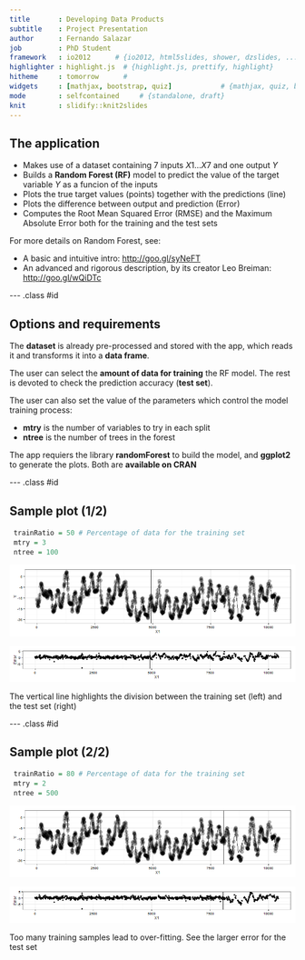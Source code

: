 ```yaml
---
title       : Developing Data Products
subtitle    : Project Presentation
author      : Fernando Salazar
job         : PhD Student
framework   : io2012      # {io2012, html5slides, shower, dzslides, ...}
highlighter : highlight.js  # {highlight.js, prettify, highlight}
hitheme     : tomorrow      # 
widgets     : [mathjax, bootstrap, quiz]            # {mathjax, quiz, bootstrap}
mode        : selfcontained     # {standalone, draft}
knit        : slidify::knit2slides
---
```


## The application

- Makes use of a dataset containing $7$ inputs $X1...X7$ and one output $Y$ 
- Builds a **Random Forest (RF)** model to predict the value of the target variable $Y$ as a funcion
of the inputs
- Plots the true target values (points) together with the predictions (line)
- Plots the difference between output and prediction (Error)
- Computes the Root Mean Squared Error (RMSE) and the Maximum Absolute Error both for the
 training and the test sets    

For more details on Random Forest, see:
- A basic and intuitive intro: http://goo.gl/syNeFT
- An advanced and rigorous description, by its creator Leo Breiman: http://goo.gl/wQiDTc  

--- .class #id 

## Options and requirements

The **dataset** is already pre-processed and stored with the app, which reads it and transforms it into a **data frame**.   

The user can select the **amount of data for training** the RF model. The rest is devoted to check the prediction accuracy (**test set**). 

The user can also set the value of the parameters which control the model training process:
- **mtry** is the number of variables to try in each split
- **ntree** is the number of trees in the forest

The app requiers the library **randomForest** to build the model, and **ggplot2** to generate the plots. Both are **available on CRAN** 


--- .class #id  

## Sample plot (1/2)

```r
 trainRatio = 50 # Percentage of data for the training set
 mtry = 3
 ntree = 100
```



![plot of chunk unnamed-chunk-3](assets/fig/unnamed-chunk-3.png) 

![plot of chunk unnamed-chunk-4](assets/fig/unnamed-chunk-4.png) 

The vertical line highlights the division between the training set (left) and the test set (right)

--- .class #id

## Sample plot (2/2)

```r
 trainRatio = 80 # Percentage of data for the training set
 mtry = 2
 ntree = 500
```



![plot of chunk unnamed-chunk-7](assets/fig/unnamed-chunk-7.png) 

![plot of chunk unnamed-chunk-8](assets/fig/unnamed-chunk-8.png) 

Too many training samples lead to over-fitting. See the larger error for the test set

